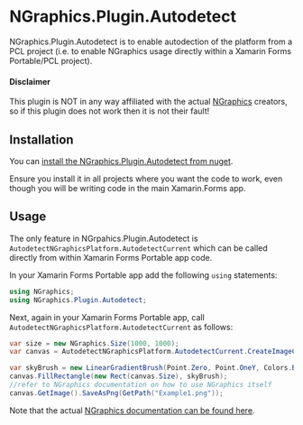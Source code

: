 # NGraphics.Plugin.Autodetect
NGraphics.Plugin.Autodetect is to enable autodection of the platform from a PCL project (i.e. to enable NGraphics usage directly within a Xamarin Forms Portable/PCL project).

#### Disclaimer
This plugin is NOT in any way affiliated with the actual [NGraphics](https://github.com/praeclarum/NGraphics/) creators, so if this plugin does not work then it is not their fault!

## Installation
You can [install the NGraphics.Plugin.Autodetect from nuget](https://www.nuget.org/packages/NGraphics.Plugin.Autodetect). 

Ensure you install it in all projects where you want the code to work, even though you will be writing code in the main Xamarin.Forms app.

## Usage

The only feature in NGrpahics.Plugin.Autodetect is `AutodetectNGraphicsPlatform.AutodetectCurrent` which can be called directly from within Xamarin Forms  Portable app code.

In your Xamarin Forms Portable app add the following `using` statements:
```csharp
using NGraphics;
using NGraphics.Plugin.Autodetect;
```
Next, again in your Xamarin Forms Portable app, call `AutodetectNGraphicsPlatform.AutodetectCurrent` as follows:
```csharp
var size = new NGraphics.Size(1000, 1000);
var canvas = AutodetectNGraphicsPlatform.AutodetectCurrent.CreateImageCanvas(size, scale: 2);

var skyBrush = new LinearGradientBrush(Point.Zero, Point.OneY, Colors.Blue, Colors.White);
canvas.FillRectangle(new Rect(canvas.Size), skyBrush);
//refer to NGraphics documentation on how to use NGraphics itself
canvas.GetImage().SaveAsPng(GetPath("Example1.png"));
```

Note that the actual [NGraphics documentation can be found here](https://github.com/praeclarum/NGraphics/blob/master/README.md).

